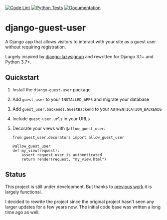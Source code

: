 [![Code Lint](https://github.com/julianwachholz/django-guest-user/actions/workflows/lint.yml/badge.svg)](https://github.com/julianwachholz/django-guest-user/actions/workflows/lint.yml)
[![Python Tests](https://github.com/julianwachholz/django-guest-user/actions/workflows/test.yml/badge.svg)](https://github.com/julianwachholz/django-guest-user/actions/workflows/test.yml)
[![Documentation](https://readthedocs.org/projects/django-guest-user/badge/?style=flat)](https://django-guest-user.readthedocs.io)

# django-guest-user

A Django app that allows visitors to interact with your site as a guest user
without requiring registration.

Largely inspired by [django-lazysignup](https://github.com/danfairs/django-lazysignup) and rewritten for Django 3.1+ and Python 3.7+.

## Quickstart

1. Install the `django-guest-user` package
2. Add `guest_user` to your `INSTALLED_APPS` and migrate your database
3. Add `guest_user.backends.GuestBackend` to your `AUTHENTICATION_BACKENDS`
4. Include `guest_user.urls` in your URLs
5. Decorate your views with `@allow_guest_user`:

   ```
   from guest_user.decorators import allow_guest_user

   @allow_guest_user
   def my_view(request):
       assert request.user.is_authenticated
       return render(request, "my_view.html")
   ```

## Status

This project is still under development. But thanks to [previous work](https://github.com/danfairs/django-lazysignup) it is largely functional.

I decided to rewrite the project since the original project hasn't seen any
larger updates for a few years now. The initial code base was written a long
time ago as well.
